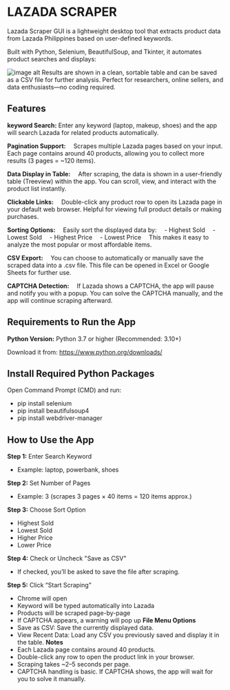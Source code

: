 # LAZADA SCRAPER
Lazada Scraper GUI is a lightweight desktop tool that extracts product data from Lazada Philippines based on user-defined keywords.

Built with Python, Selenium, BeautifulSoup, and Tkinter, it automates product searches and displays:

![image alt](https://github.com/Ryan402521/The-requirements.txt/blob/2e2ce3b69891722ea4b85f4af9c7ae8ae6c25520/Screenshot%20(324).png)
Results are shown in a clean, sortable table and can be saved as a CSV file for further analysis.
Perfect for researchers, online sellers, and data enthusiasts—no coding required.


## Features

**keyword Search:**
Enter any keyword (laptop, makeup, shoes) and the app will search Lazada for related products automatically.

**Pagination Support:**
 Scrapes multiple Lazada pages based on your input. Each page contains around 40 products, allowing you to collect more results (3 pages = ~120 items).
 
**Data Display in Table:**
 After scraping, the data is shown in a user-friendly table (Treeview) within the app. You can scroll, view, and interact with the product list instantly.
 
**Clickable Links:**
 Double-click any product row to open its Lazada page in your default web browser. Helpful for viewing full product details or making purchases.
 
**Sorting Options:**
 Easily sort the displayed data by:
 - Highest Sold
 - Lowest Sold
 - Highest Price
 - Lowest Price
 This makes it easy to analyze the most popular or most affordable items.
 
**CSV Export:**
 You can choose to automatically or manually save the scraped data into a .csv file. This file can be opened in Excel or Google Sheets for further use.
 
**CAPTCHA Detection:**
 If Lazada shows a CAPTCHA, the app will pause and notify you with a popup. You can solve the CAPTCHA manually, and the app will continue scraping afterward.

 ## Requirements to Run the App

 **Python Version:**
Python 3.7 or higher
(Recommended: 3.10+)

Download it from: https://www.python.org/downloads/

## Install Required Python Packages
Open Command Prompt (CMD) and run:

- pip install selenium
- pip install beautifulsoup4
- pip install webdriver-manager

  
## How to Use the App
**Step 1:** Enter Search Keyword
-	Example: laptop, powerbank, shoes

**Step 2:** Set Number of Pages
-	Example: 3 (scrapes 3 pages × 40 items = 120 items approx.)

**Step 3:** Choose Sort Option
-	Highest Sold
-	Lowest Sold
-	Higher Price
-	Lower Price
  
**Step 4:** Check or Uncheck "Save as CSV"
-	If checked, you’ll be asked to save the file after scraping.

**Step 5:** Click “Start Scraping”
-	Chrome will open
- Keyword will be typed automatically into Lazada
-	Products will be scraped page-by-page
-	If CAPTCHA appears, a warning will pop up
**File Menu Options**
-	Save as CSV: Save the currently displayed data.
-	View Recent Data: Load any CSV you previously saved and display it in the table.
**Notes**
-	Each Lazada page contains around 40 products.
-	Double-click any row to open the product link in your browser.
-	Scraping takes ~2–5 seconds per page.
-	CAPTCHA handling is basic. If CAPTCHA shows, the app will wait for you to solve it manually.



